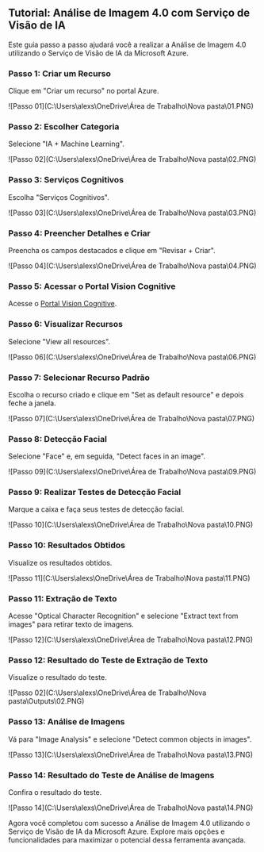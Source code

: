 ## Tutorial: Análise de Imagem 4.0 com Serviço de Visão de IA

Este guia passo a passo ajudará você a realizar a Análise de Imagem 4.0 utilizando o Serviço de Visão de IA da Microsoft Azure.

### Passo 1: Criar um Recurso

Clique em "Criar um recurso" no portal Azure.

![Passo 01](C:\Users\alexs\OneDrive\Área de Trabalho\Nova pasta\01.PNG)

### Passo 2: Escolher Categoria

Selecione "IA + Machine Learning".

![Passo 02](C:\Users\alexs\OneDrive\Área de Trabalho\Nova pasta\02.PNG)

### Passo 3: Serviços Cognitivos

Escolha "Serviços Cognitivos".

![Passo 03](C:\Users\alexs\OneDrive\Área de Trabalho\Nova pasta\03.PNG)

### Passo 4: Preencher Detalhes e Criar

Preencha os campos destacados e clique em "Revisar + Criar".

![Passo 04](C:\Users\alexs\OneDrive\Área de Trabalho\Nova pasta\04.PNG)

### Passo 5: Acessar o Portal Vision Cognitive

Acesse o [Portal Vision Cognitive](https://portal.vision.cognitive.azure.com).

### Passo 6: Visualizar Recursos

Selecione "View all resources".

![Passo 06](C:\Users\alexs\OneDrive\Área de Trabalho\Nova pasta\06.PNG)

### Passo 7: Selecionar Recurso Padrão

Escolha o recurso criado e clique em "Set as default resource" e depois feche a janela.

![Passo 07](C:\Users\alexs\OneDrive\Área de Trabalho\Nova pasta\07.PNG)

### Passo 8: Detecção Facial

Selecione "Face" e, em seguida, "Detect faces in an image".

![Passo 09](C:\Users\alexs\OneDrive\Área de Trabalho\Nova pasta\09.PNG)

### Passo 9: Realizar Testes de Detecção Facial

Marque a caixa e faça seus testes de detecção facial.

![Passo 10](C:\Users\alexs\OneDrive\Área de Trabalho\Nova pasta\10.PNG)

### Passo 10: Resultados Obtidos

Visualize os resultados obtidos.

![Passo 11](C:\Users\alexs\OneDrive\Área de Trabalho\Nova pasta\11.PNG)

### Passo 11: Extração de Texto

Acesse "Optical Character Recognition" e selecione "Extract text from images" para retirar texto de imagens.

![Passo 12](C:\Users\alexs\OneDrive\Área de Trabalho\Nova pasta\12.PNG)

### Passo 12: Resultado do Teste de Extração de Texto

Visualize o resultado do teste.

![Passo 02](C:\Users\alexs\OneDrive\Área de Trabalho\Nova pasta\Outputs\02.PNG)

### Passo 13: Análise de Imagens

Vá para "Image Analysis" e selecione "Detect common objects in images".

![Passo 13](C:\Users\alexs\OneDrive\Área de Trabalho\Nova pasta\13.PNG)

### Passo 14: Resultado do Teste de Análise de Imagens

Confira o resultado do teste.

![Passo 14](C:\Users\alexs\OneDrive\Área de Trabalho\Nova pasta\14.PNG)

Agora você completou com sucesso a Análise de Imagem 4.0 utilizando o Serviço de Visão de IA da Microsoft Azure. Explore mais opções e funcionalidades para maximizar o potencial dessa ferramenta avançada.